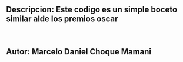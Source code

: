 ## Descripcion: Este codigo es un simple boceto similar alde los premios oscar
<br>

## Autor: Marcelo Daniel Choque Mamani
